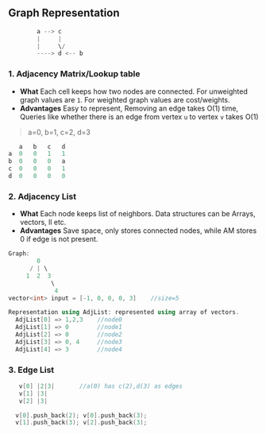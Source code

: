 ## Graph Representation
```c++
        a --> c 
        |     |
        |     \/
        ----> d <-- b
```

### 1. Adjacency Matrix/Lookup table
- **What** Each cell keeps how two nodes are connected. For unweighted graph values are `1`. For weighted graph values are cost/weights.
- **Advantages** Easy to represent, Removing an edge takes O(1) time, Queries like whether there is an edge from vertex `u` to vertex `v` takes O(1)
> a=0, b=1, c=2, d=3
```c
   a   b   c   d
a  0   0   1   1    
b  0   0   0   a
c  0   0   0   1
d  0   0   0   0
```

### 2. Adjacency List
- **What** Each node keeps list of neighbors. Data structures can be Arrays, vectors, ll etc.
- **Advantages** Save space, only stores connected nodes, while AM stores 0 if edge is not present.
```c++
Graph:
        0
      / | \
     1  2  3
            \
             4
vector<int> input = [-1, 0, 0, 0, 3]    //size=5

Representation using AdjList: represented using array of vectors.      vector<int> AdjList[5]
  AdjList[0] => 1,2,3    //node0
  AdjList[1] => 0        //node1
  AdjList[2] => 0        //node2
  AdjList[3] => 0, 4     //node3
  AdjList[4] => 3        //node4
```
  
### 3. Edge List
```c++
   v[0] |2|3|		//a(0) has c(2),d(3) as edges
   v[1] |3|
   v[2] |3|

  v[0].push_back(2); v[0].push_back(3);
  v[1].push_back(3); v[2].push_back(3);
```   

